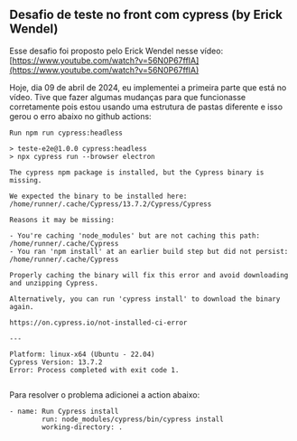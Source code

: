 ## Desafio de teste no front com cypress (by Erick Wendel)

Esse desafio foi proposto pelo Erick Wendel nesse vídeo:
[https://www.youtube.com/watch?v=56N0P67ffIA](https://www.youtube.com/watch?v=56N0P67ffIA)

Hoje, dia 09 de abril de 2024, eu implementei a primeira parte que está no vídeo.
Tive que fazer algumas mudanças para que funcionasse corretamente pois estou usando uma estrutura de pastas diferente e
isso gerou o erro abaixo no github actions:

```
Run npm run cypress:headless

> teste-e2e@1.0.0 cypress:headless
> npx cypress run --browser electron

The cypress npm package is installed, but the Cypress binary is missing.

We expected the binary to be installed here: /home/runner/.cache/Cypress/13.7.2/Cypress/Cypress

Reasons it may be missing:

- You're caching 'node_modules' but are not caching this path: /home/runner/.cache/Cypress
- You ran 'npm install' at an earlier build step but did not persist: /home/runner/.cache/Cypress

Properly caching the binary will fix this error and avoid downloading and unzipping Cypress.

Alternatively, you can run 'cypress install' to download the binary again.

https://on.cypress.io/not-installed-ci-error

---

Platform: linux-x64 (Ubuntu - 22.04)
Cypress Version: 13.7.2
Error: Process completed with exit code 1.


```

Para resolver o problema adicionei a action abaixo:

```
- name: Run Cypress install
        run: node_modules/cypress/bin/cypress install
        working-directory: .
```

